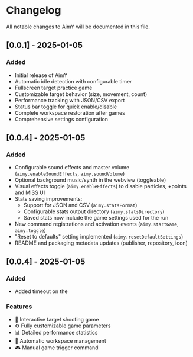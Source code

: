 # Changelog

All notable changes to AimY will be documented in this file.

## [0.0.1] - 2025-01-05

### Added

-   Initial release of AimY
-   Automatic idle detection with configurable timer
-   Fullscreen target practice game
-   Customizable target behavior (size, movement, count)
-   Performance tracking with JSON/CSV export
-   Status bar toggle for quick enable/disable
-   Complete workspace restoration after games
-   Comprehensive settings configuration

## [0.0.4] - 2025-01-05

### Added

-   Configurable sound effects and master volume (`aimy.enableSoundEffects`, `aimy.soundVolume`)
-   Optional background music/synth in the webview (toggleable)
-   Visual effects toggle (`aimy.enableEffects`) to disable particles, +points and MISS UI
-   Stats saving improvements:
    -   Support for JSON and CSV (`aimy.statsFormat`)
    -   Configurable stats output directory (`aimy.statsDirectory`)
    -   Saved stats now include the game settings used for the run
-   New command registrations and activation events (`aimy.startGame`, `aimy.toggle`)
-   "Reset to defaults" setting implemented (`aimy.resetDefaultSettings`)
-   README and packaging metadata updates (publisher, repository, icon)

## [0.0.4] - 2025-01-05

### Added
-   Added timeout on the 

### Features

-   🎯 Interactive target shooting game
-   ⚙️ Fully customizable game parameters
-   📊 Detailed performance statistics
-   🔄 Automatic workspace management
-   🎮 Manual game trigger command
